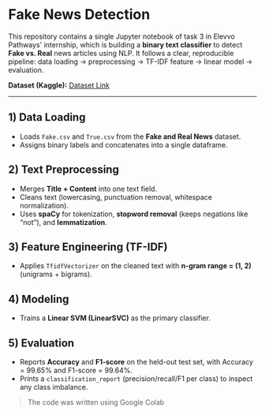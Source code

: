 # Fake News Detection

This repository contains a single Jupyter notebook of task 3 in Elevvo Pathways' internship, which is building a **binary text classifier** to detect **Fake vs. Real** news articles using  NLP. It follows a clear, reproducible pipeline: data loading -> preprocessing -> TF-IDF feature -> linear model -> evaluation. 

**Dataset (Kaggle):** [Dataset Link](https://www.kaggle.com/datasets/clmentbisaillon/fake-and-real-news-dataset)

---


## 1) **Data Loading**  
   - Loads `Fake.csv` and `True.csv` from the **Fake and Real News** dataset.  
   - Assigns binary labels and concatenates into a single dataframe.

## 2) **Text Preprocessing**  
   - Merges **Title + Content** into one text field.  
   - Cleans text (lowercasing, punctuation removal, whitespace normalization).  
   - Uses **spaCy** for tokenization, **stopword removal** (keeps negations like “not”), and **lemmatization**.

## 3) **Feature Engineering (TF-IDF)**  
   - Applies `TfidfVectorizer` on the cleaned text with **n-gram range = (1, 2)** (unigrams + bigrams).  

## 4) **Modeling**  
   - Trains a **Linear SVM (LinearSVC)** as the primary classifier.  

## 5) **Evaluation**  
   - Reports **Accuracy** and **F1-score** on the held-out test set, with Accuracy = 99.65% and F1-score = 99.64%.  
   - Prints a `classification_report` (precision/recall/F1 per class) to inspect any class imbalance.

> The code was written using Google Colab

